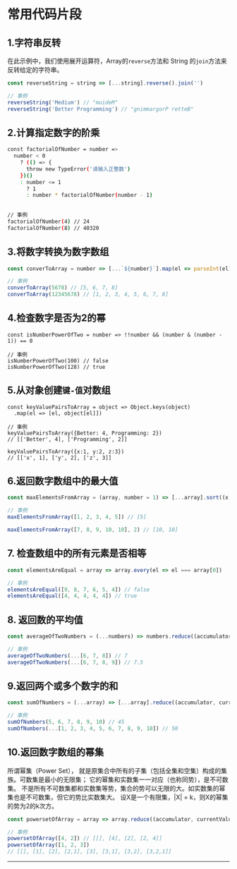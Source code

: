 # 常用代码片段

## 1.字符串反转

在此示例中，我们使用展开运算符，Array的`reverse`方法和 String 的`join`方法来反转给定的字符串。

```javascript
const reverseString = string => [...string].reverse().join('')

// 事例
reverseString('Medium') // "muideM"
reverseString('Better Programming') // "gnimmargorP retteB"


```

## 2.计算指定数字的阶乘

```bash
const factorialOfNumber = number => 
  number < 0
    ? (() => {
      throw new TypeError('请输入正整数')
    })()
    : number <= 1
      ? 1
      : number * factorialOfNumber(number - 1)
      
      
// 事例
factorialOfNumber(4) // 24
factorialOfNumber(8) // 40320

```

## 3.将数字转换为数字数组

```javascript
const converToArray = number => [...`${number}`].map(el => parseInt(el))

// 事例
converToArray(5678) // [5, 6, 7, 8]
converToArray(12345678) // [1, 2, 3, 4, 5, 6, 7, 8]

```

## 4.检查数字是否为2的幂

```
const isNumberPowerOfTwo = number => !!number && (number & (number - 1)) == 0

// 事例
isNumberPowerOfTwo(100) // false
isNumberPowerOfTwo(128) // true

```

## 5.从对象创建`键-值`对数组

```
const keyValuePairsToArray = object => Object.keys(object)
  .map(el => [el, object[el]])

// 事例
keyValuePairsToArray({Better: 4, Programming: 2})
// [['Better', 4], ['Programming', 2]]

keyValuePairsToArray({x:1, y:2, z:3})
// [['x', 1], ['y', 2], ['z', 3]]

```

## 6.返回数字数组中的最大值

```javascript
const maxElementsFromArray = (array, number = 1) => [...array].sort((x, y) => y -x).slice(0, number)

// 事例
maxElementsFromArray([1, 2, 3, 4, 5]) // [5]

maxElementsFromArray([7, 8, 9, 10, 10], 2) // [10, 10]

```

## 7. 检查数组中的所有元素是否相等

```javascript
const elementsAreEqual = array => array.every(el => el === array[0])

// 事例
elementsAreEqual([9, 8, 7, 6, 5, 4]) // false
elementsAreEqual([4, 4, 4, 4, 4]) // true

```

## 8. 返回数的平均值

```javascript
const averageOfTwoNumbers = (...numbers) => numbers.reduce((accumulator, currentValue) => accumulator + currentValue, 0) / numbers.length

// 事例
averageOfTwoNumbers(...[6, 7, 8]) // 7
averageOfTwoNumbers(...[6, 7, 8, 9]) // 7.5

```

## 9.返回两个或多个数字的和

```javascript
const sumOfNumbers = (...array) => [...array].reduce((accumulator, currentValue) => accumulator + currentValue, 0)

// 事例
sumOfNumbers(5, 6, 7, 8, 9, 10) // 45
sumOfNumbers(...[1, 2, 3, 4, 5, 6, 7, 8, 9, 10]) // 50


```

## 10.返回数字数组的幂集

所谓幂集（Power Set）， 就是原集合中所有的子集（包括全集和空集）构成的集族。可数集是最小的无限集； 它的幂集和实数集一一对应（也称同势），是不可数集。 不是所有不可数集都和实数集等势，集合的势可以无限的大。如实数集的幂集也是不可数集，但它的势比实数集大。 设X是一个有限集，|X| = k，则X的幂集的势为2的k次方。

```javascript
const powersetOfArray = array => array.reduce((accumulator, currentValue) => accumulator.concat(accumulator.map(el => [currentValue].concat(el))), [[]])

// 事例
powersetOfArray([4, 2]) // [[], [4], [2], [2, 4]]
powersetOfArray([1, 2, 3])
// [[], [1], [2], [2,1], [3], [3,1], [3,2], [3,2,1]]

```

---
